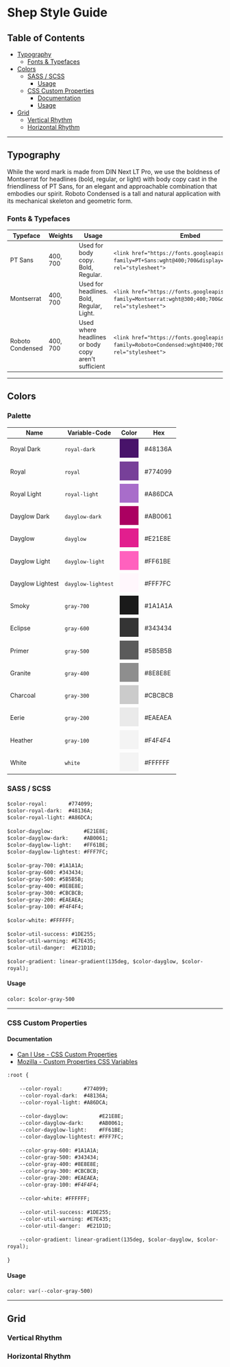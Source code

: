 # Shep Style Guide

## Table of Contents
  - [Typography](#typography)
    - [Fonts & Typefaces](#fonts--typefaces)
  - [Colors](#colors)
    - [SASS / SCSS](#sass--scss)
      - [Usage](#usage)
    - [CSS Custom Properties](#css-custom-properties)
      - [Documentation](#documentation)
      - [Usage](#usage-1)
  - [Grid](#grid)
    - [Vertical Rhythm](#vertical-rhythm)
    - [Horizontal Rhythm](#horizontal-rhythm)
---


## Typography
While the word mark is made from DIN Next LT Pro, we use the boldness of Montserrat for headlines (bold, regular, or light) with body copy cast in the friendliness of PT Sans, for an elegant and approachable combination that embodies our spirit. Roboto Condensed is a tall and natural application with its mechanical skeleton and geometric form.

### Fonts & Typefaces

| Typeface | Weights | Usage | Embed | Download |
| --- | --- | --- | --- | --- |
| PT Sans  | 400, 700 | Used for body copy. Bold, Regular. | `<link href="https://fonts.googleapis.com/css2?family=PT+Sans:wght@400;700&display=swap" rel="stylesheet"> ` | [Google Fonts](https://fonts.google.com/specimen/PT+Sans?query=PT&sidebar.open&selection.family=PT+Sans:wght@400;700) |
| Montserrat | 400, 700 | Used for headlines. Bold, Regular, Light. | `<link href="https://fonts.googleapis.com/css2?family=Montserrat:wght@300;400;700&display=swap" rel="stylesheet"> ` | [Google Fonts](https://fonts.google.com/specimen/Montserrat?query=Mont&sidebar.open&selection.family=Montserrat:wght@300;400;700) |
| Roboto Condensed | 400, 700 | Used where headlines or body copy aren't sufficient | `<link href="https://fonts.googleapis.com/css2?family=Roboto+Condensed:wght@400;700&display=swap" rel="stylesheet"> ` | [Google Fonts](https://fonts.google.com/specimen/Roboto+Condensed?query=Roboto&sidebar.open&selection.family=Roboto+Condensed:wght@400;700)


---

## Colors

### Palette
| Name | Variable-Code | Color | Hex |
| --- | --- | --- | --- |
| Royal Dark | `royal-dark` | ![royal-dark](img/color/royal-dark.svg) | #48136A |
| Royal | `royal` | ![royal](img/color/royal.svg) | #774099 |
| Royal Light | `royal-light` | ![royal-light](img/color/royal-light.svg) | #A86DCA |
| Dayglow Dark | `dayglow-dark` | ![dayglow-dark](img/color/dayglow-dark.svg) | #AB0061 |
| Dayglow | `dayglow` | ![dayglow](img/color/dayglow.svg) | #E21E8E |
| Dayglow Light | `dayglow-light` | ![dayglow-light](img/color/dayglow-light.svg) | #FF61BE |
| Dayglow Lightest | `dayglow-lightest` | ![dayglow-lightest](img/color/dayglow-lightest.svg) | #FFF7FC |
| Smoky | `gray-700` | ![gray-700](img/color/gray-700.svg) | #1A1A1A |
| Eclipse | `gray-600` | ![gray-600](img/color/gray-600.svg) | #343434 |
| Primer | `gray-500` | ![gray-500](img/color/gray-500.svg) | #5B5B5B |
| Granite | `gray-400` | ![gray-400](img/color/gray-400.svg) | #8E8E8E |
| Charcoal | `gray-300` | ![gray-300](img/color/gray-300.svg) | #CBCBCB |
| Eerie | `gray-200` | ![gray-200](img/color/gray-200.svg) | #EAEAEA |
| Heather | `gray-100` | ![gray-100](img/color/gray-100.svg) | #F4F4F4 |
| White | `white` | ![white](img/color/gray-100.svg) | #FFFFFF |





### SASS / SCSS
```
$color-royal:       #774099;
$color-royal-dark:  #48136A;
$color-royal-light: #A86DCA;  

$color-dayglow:          #E21E8E;  
$color-dayglow-dark:     #AB0061;  
$color-dayglow-light:    #FF61BE;  
$color-dayglow-lightest: #FFF7FC;  

$color-gray-700: #1A1A1A;  
$color-gray-600: #343434;  
$color-gray-500: #5B5B5B;  
$color-gray-400: #8E8E8E;  
$color-gray-300: #CBCBCB;  
$color-gray-200: #EAEAEA;  
$color-gray-100: #F4F4F4;  

$color-white: #FFFFFF;

$color-util-success: #1DE255;
$color-util-warning: #E7E435;
$color-util-danger:  #E21D1D;

$color-gradient: linear-gradient(135deg, $color-dayglow, $color-royal);

```

#### Usage
`color: $color-gray-500`


---


### CSS Custom Properties

#### Documentation
- [Can I Use - CSS Custom Properties](https://caniuse.com/#search=custom%20properties)    
- [Mozilla - Custom Properties CSS Variables](https://developer.mozilla.org/en-US/docs/Web/CSS/--*)

```
:root {

    --color-royal:       #774099; 
    --color-royal-dark:  #48136A;
    --color-royal-light: #A86DCA;

    --color-dayglow:          #E21E8E;
    --color-dayglow-dark:     #AB0061;
    --color-dayglow-light:    #FF61BE;
    --color-dayglow-lightest: #FFF7FC;

    --color-gray-600: #1A1A1A;
    --color-gray-500: #343434;
    --color-gray-400: #8E8E8E;
    --color-gray-300: #CBCBCB;
    --color-gray-200: #EAEAEA;
    --color-gray-100: #F4F4F4;

    --color-white: #FFFFFF;

    --color-util-success: #1DE255;
    --color-util-warning: #E7E435;
    --color-util-danger:  #E21D1D;

    --color-gradient: linear-gradient(135deg, $color-dayglow, $color-royal);

}
```

#### Usage
`color: var(--color-gray-500)`


---


## Grid

### Vertical Rhythm

### Horizontal Rhythm
